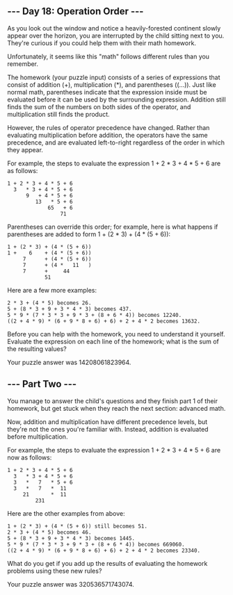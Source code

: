  ## --- Day 18: Operation Order ---
 
 As you look out the window and notice a heavily-forested continent slowly appear over the horizon, you are interrupted by the child sitting next to you. They're curious if you could help them with their math homework.

 Unfortunately, it seems like this "math" follows different rules than you remember.

 The homework (your puzzle input) consists of a series of expressions that consist of addition (+), multiplication (*), and parentheses ((...)). Just like normal math, parentheses indicate that the expression inside must be evaluated before it can be used by the surrounding expression. Addition still finds the sum of the numbers on both sides of the operator, and multiplication still finds the product.

 However, the rules of operator precedence have changed. Rather than evaluating multiplication before addition, the operators have the same precedence, and are evaluated left-to-right regardless of the order in which they appear.

 For example, the steps to evaluate the expression 1 + 2 * 3 + 4 * 5 + 6 are as follows:

 ```
 1 + 2 * 3 + 4 * 5 + 6
   3   * 3 + 4 * 5 + 6
       9   + 4 * 5 + 6
          13   * 5 + 6
              65   + 6
                  71
 ```

 Parentheses can override this order; for example, here is what happens if parentheses are added to form 1 + (2 * 3) + (4 * (5 + 6)):

 ```
 1 + (2 * 3) + (4 * (5 + 6))
 1 +    6    + (4 * (5 + 6))
      7      + (4 * (5 + 6))
      7      + (4 *   11   )
      7      +     44
             51
 ```

 Here are a few more examples:

 ```
 2 * 3 + (4 * 5) becomes 26.
 5 + (8 * 3 + 9 + 3 * 4 * 3) becomes 437.
 5 * 9 * (7 * 3 * 3 + 9 * 3 + (8 + 6 * 4)) becomes 12240.
 ((2 + 4 * 9) * (6 + 9 * 8 + 6) + 6) + 2 + 4 * 2 becomes 13632.
 ```

 Before you can help with the homework, you need to understand it yourself. Evaluate the expression on each line of the homework; what is the sum of the resulting values?

 Your puzzle answer was 14208061823964.

 ## --- Part Two ---
 You manage to answer the child's questions and they finish part 1 of their homework, but get stuck when they reach the next section: advanced math.

 Now, addition and multiplication have different precedence levels, but they're not the ones you're familiar with. Instead, addition is evaluated before multiplication.

 For example, the steps to evaluate the expression 1 + 2 * 3 + 4 * 5 + 6 are now as follows:

 ```
 1 + 2 * 3 + 4 * 5 + 6
   3   * 3 + 4 * 5 + 6
   3   *   7   * 5 + 6
   3   *   7   *  11
      21       *  11
          231
 ```

 Here are the other examples from above:

 ```
 1 + (2 * 3) + (4 * (5 + 6)) still becomes 51.
 2 * 3 + (4 * 5) becomes 46.
 5 + (8 * 3 + 9 + 3 * 4 * 3) becomes 1445.
 5 * 9 * (7 * 3 * 3 + 9 * 3 + (8 + 6 * 4)) becomes 669060.
 ((2 + 4 * 9) * (6 + 9 * 8 + 6) + 6) + 2 + 4 * 2 becomes 23340.
 ```

 What do you get if you add up the results of evaluating the homework problems using these new rules?

 Your puzzle answer was 320536571743074.
